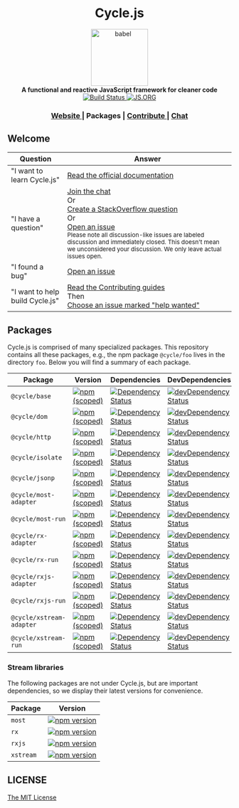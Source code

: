 <h1 align="center">Cycle.js</h1>

<div align="center">
  <img alt="babel" src="https://raw.githubusercontent.com/cyclejs/monorepo/master/logo.png" width="128">
</div>
<div align="center">
  <strong>A functional and reactive JavaScript framework for cleaner code</strong>
</div>
<div align="center">
  <!-- Build Status -->
  <a href="https://travis-ci.org/cyclejs/cyclejs">
    <img src="https://img.shields.io/travis/cyclejs/cyclejs/master.svg?style=flat-square"
      alt="Build Status" />
  </a>
  <!-- JS.ORG -->
  <a href="http://js.org">
    <img src="https://img.shields.io/badge/js.org-cycle-ffb400.svg?style=flat-square"
      alt="JS.ORG" />
  </a>
</div>

<div align="center">
  <h3>
    <a href="http://cycle.js.org">
      Website
    </a>
    <span> | </span>
      Packages
    <span> | </span>
    <a href="https://github.com/cyclejs/cyclejs/issues?q=is%3Aissue+is%3Aopen+label%3A%22help+wanted%22">
      Contribute
    </a>
    <span> | </span>
    <a href="https://gitter.im/cyclejs/cyclejs">
      Chat
    </a>
  </h3>
</div>

## Welcome

| Question | Answer |
|--------|-------|
| "I want to learn Cycle.js" | [Read the official documentation](http://cycle.js.org) |
| "I have a question" | [Join the chat](https://gitter.im/cyclejs/cyclejs)<br />Or<br />[Create a StackOverflow question](http://stackoverflow.com/questions/tagged/cyclejs)<br />Or<br />[Open an issue](https://github.com/cyclejs/cyclejs/issues/new) <br /><sub>Please note all discussion-like issues are labeled discussion and immediately closed. This doesn't mean we unconsidered your discussion. We only leave actual issues open.</sub> |
| "I found a bug" | [Open an issue](https://github.com/cyclejs/cyclejs/issues/new) |
| "I want to help build Cycle.js" | [Read the Contributing guides](https://github.com/cyclejs/cyclejs/blob/master/CONTRIBUTING.md)<br />Then<br />[Choose an issue marked "help wanted"](https://github.com/cyclejs/cyclejs/issues?q=is%3Aissue+is%3Aopen+label%3A%22help+wanted%22) |

## Packages

Cycle.js is comprised of many specialized packages. This repository contains all these packages, e.g., the npm package `@cycle/foo` lives in the directory `foo`. Below you will find a summary of each package.

| Package | Version | Dependencies | DevDependencies |
|--------|-------|------------|----------|
| `@cycle/base` | [![npm (scoped)](https://img.shields.io/npm/v/@cycle/base.svg?maxAge=2592000)]() | [![Dependency Status](https://david-dm.org/cyclejs/cyclejs.svg?path=base)](https://david-dm.org/cyclejs/cyclejs?path=base) | [![devDependency Status](https://david-dm.org/cyclejs/cyclejs/dev-status.svg?path=base)](https://david-dm.org/cyclejs/cyclejs?path=base#info=devDependencies) |
| `@cycle/dom` | [![npm (scoped)](https://img.shields.io/npm/v/@cycle/dom.svg?maxAge=2592000)]() | [![Dependency Status](https://david-dm.org/cyclejs/cyclejs.svg?path=dom)](https://david-dm.org/cyclejs/cyclejs?path=dom) | [![devDependency Status](https://david-dm.org/cyclejs/cyclejs/dev-status.svg?path=dom)](https://david-dm.org/cyclejs/cyclejs?path=dom#info=devDependencies) |
| `@cycle/http` | [![npm (scoped)](https://img.shields.io/npm/v/@cycle/http.svg?maxAge=2592000)]() | [![Dependency Status](https://david-dm.org/cyclejs/cyclejs.svg?path=http)](https://david-dm.org/cyclejs/cyclejs?path=http) | [![devDependency Status](https://david-dm.org/cyclejs/cyclejs/dev-status.svg?path=http)](https://david-dm.org/cyclejs/cyclejs?path=http#info=devDependencies) |
| `@cycle/isolate` | [![npm (scoped)](https://img.shields.io/npm/v/@cycle/isolate.svg?maxAge=2592000)]() | [![Dependency Status](https://david-dm.org/cyclejs/cyclejs.svg?path=isolate)](https://david-dm.org/cyclejs/cyclejs?path=isolate) |  [![devDependency Status](https://david-dm.org/cyclejs/cyclejs/dev-status.svg?path=isolate)](https://david-dm.org/cyclejs/cyclejs?path=isolate#info=devDependencies) |
| `@cycle/jsonp` | [![npm (scoped)](https://img.shields.io/npm/v/@cycle/jsonp.svg?maxAge=2592000)]() | [![Dependency Status](https://david-dm.org/cyclejs/cyclejs.svg?path=jsonp)](https://david-dm.org/cyclejs/cyclejs?path=jsonp) |  [![devDependency Status](https://david-dm.org/cyclejs/cyclejs/dev-status.svg?path=jsonp)](https://david-dm.org/cyclejs/cyclejs?path=jsonp#info=devDependencies) |
| `@cycle/most-adapter` | [![npm (scoped)](https://img.shields.io/npm/v/@cycle/most-adapter.svg?maxAge=2592000)]() | [![Dependency Status](https://david-dm.org/cyclejs/cyclejs.svg?path=most-adapter)](https://david-dm.org/cyclejs/cyclejs?path=most-adapter) | [![devDependency Status](https://david-dm.org/cyclejs/cyclejs/dev-status.svg?path=most-adapter)](https://david-dm.org/cyclejs/cyclejs?path=most-adapter#info=devDependencies) |
| `@cycle/most-run` | [![npm (scoped)](https://img.shields.io/npm/v/@cycle/most-run.svg?maxAge=2592000)]() | [![Dependency Status](https://david-dm.org/cyclejs/cyclejs.svg?path=most-run)](https://david-dm.org/cyclejs/cyclejs?path=most-run) | [![devDependency Status](https://david-dm.org/cyclejs/cyclejs/dev-status.svg?path=most-run)](https://david-dm.org/cyclejs/cyclejs?path=most-run#info=devDependencies) |
| `@cycle/rx-adapter` | [![npm (scoped)](https://img.shields.io/npm/v/@cycle/rx-adapter.svg?maxAge=2592000)]() | [![Dependency Status](https://david-dm.org/cyclejs/cyclejs.svg?path=rx-adapter)](https://david-dm.org/cyclejs/cyclejs?path=rx-adapter) | [![devDependency Status](https://david-dm.org/cyclejs/cyclejs/dev-status.svg?path=rx-adapter)](https://david-dm.org/cyclejs/cyclejs?path=rx-adapter#info=devDependencies) |
| `@cycle/rx-run` | [![npm (scoped)](https://img.shields.io/npm/v/@cycle/rx-run.svg?maxAge=2592000)]() | [![Dependency Status](https://david-dm.org/cyclejs/cyclejs.svg?path=rx-run)](https://david-dm.org/cyclejs/cyclejs?path=rx-run) | [![devDependency Status](https://david-dm.org/cyclejs/cyclejs/dev-status.svg?path=rx-run)](https://david-dm.org/cyclejs/cyclejs?path=rx-run#info=devDependencies) |
| `@cycle/rxjs-adapter` | [![npm (scoped)](https://img.shields.io/npm/v/@cycle/rxjs-adapter.svg?maxAge=2592000)]() | [![Dependency Status](https://david-dm.org/cyclejs/cyclejs.svg?path=rxjs-adapter)](https://david-dm.org/cyclejs/cyclejs?path=rxjs-adapter) | [![devDependency Status](https://david-dm.org/cyclejs/cyclejs/dev-status.svg?path=rxjs-adapter)](https://david-dm.org/cyclejs/cyclejs?path=rxjs-adapter#info=devDependencies) |
| `@cycle/rxjs-run` | [![npm (scoped)](https://img.shields.io/npm/v/@cycle/rxjs-run.svg?maxAge=2592000)]() | [![Dependency Status](https://david-dm.org/cyclejs/cyclejs.svg?path=rxjs-run)](https://david-dm.org/cyclejs/cyclejs?path=rxjs-run) | [![devDependency Status](https://david-dm.org/cyclejs/cyclejs/dev-status.svg?path=rxjs-run)](https://david-dm.org/cyclejs/cyclejs?path=rxjs-run#info=devDependencies) |
| `@cycle/xstream-adapter` | [![npm (scoped)](https://img.shields.io/npm/v/@cycle/xstream-adapter.svg?maxAge=2592000)]() | [![Dependency Status](https://david-dm.org/cyclejs/cyclejs.svg?path=xstream-adapter)](https://david-dm.org/cyclejs/cyclejs?path=xstream-adapter) | [![devDependency Status](https://david-dm.org/cyclejs/cyclejs/dev-status.svg?path=xstream-adapter)](https://david-dm.org/cyclejs/cyclejs?path=xstream-adapter#info=devDependencies) |
| `@cycle/xstream-run` | [![npm (scoped)](https://img.shields.io/npm/v/@cycle/xstream-run.svg?maxAge=2592000)]() | [![Dependency Status](https://david-dm.org/cyclejs/cyclejs.svg?path=xstream-run)](https://david-dm.org/cyclejs/cyclejs?path=xstream-run) | [![devDependency Status](https://david-dm.org/cyclejs/cyclejs/dev-status.svg?path=xstream-run)](https://david-dm.org/cyclejs/cyclejs?path=xstream-run#info=devDependencies) |

### Stream libraries

The following packages are not under Cycle.js, but are important dependencies, so we display their latest versions for convenience.

| Package | Version |
|--------|-------|
| `most` | [![npm version](https://badge.fury.io/js/most.svg)](http://badge.fury.io/js/most) |
| `rx` | [![npm version](https://badge.fury.io/js/rx.svg)](http://badge.fury.io/js/rx) |
| `rxjs` | [![npm version](https://badge.fury.io/js/rxjs.svg)](http://badge.fury.io/js/rxjs) |
| `xstream` | [![npm version](https://badge.fury.io/js/xstream.svg)](http://badge.fury.io/js/xstream) |

## LICENSE

[The MIT License](https://github.com/cyclejs/cyclejs/blob/master/LICENSE)
